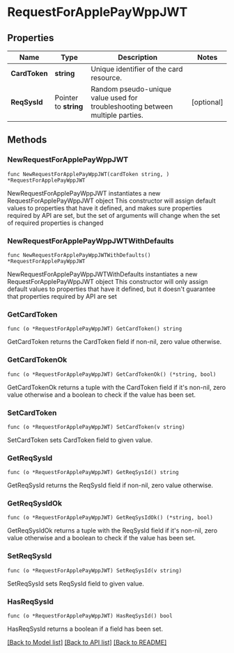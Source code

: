 # RequestForApplePayWppJWT

## Properties

Name | Type | Description | Notes
------------ | ------------- | ------------- | -------------
**CardToken** | **string** | Unique identifier of the card resource. | 
**ReqSysId** | Pointer to **string** | Random pseudo-unique value used for troubleshooting between multiple parties. | [optional] 

## Methods

### NewRequestForApplePayWppJWT

`func NewRequestForApplePayWppJWT(cardToken string, ) *RequestForApplePayWppJWT`

NewRequestForApplePayWppJWT instantiates a new RequestForApplePayWppJWT object
This constructor will assign default values to properties that have it defined,
and makes sure properties required by API are set, but the set of arguments
will change when the set of required properties is changed

### NewRequestForApplePayWppJWTWithDefaults

`func NewRequestForApplePayWppJWTWithDefaults() *RequestForApplePayWppJWT`

NewRequestForApplePayWppJWTWithDefaults instantiates a new RequestForApplePayWppJWT object
This constructor will only assign default values to properties that have it defined,
but it doesn't guarantee that properties required by API are set

### GetCardToken

`func (o *RequestForApplePayWppJWT) GetCardToken() string`

GetCardToken returns the CardToken field if non-nil, zero value otherwise.

### GetCardTokenOk

`func (o *RequestForApplePayWppJWT) GetCardTokenOk() (*string, bool)`

GetCardTokenOk returns a tuple with the CardToken field if it's non-nil, zero value otherwise
and a boolean to check if the value has been set.

### SetCardToken

`func (o *RequestForApplePayWppJWT) SetCardToken(v string)`

SetCardToken sets CardToken field to given value.


### GetReqSysId

`func (o *RequestForApplePayWppJWT) GetReqSysId() string`

GetReqSysId returns the ReqSysId field if non-nil, zero value otherwise.

### GetReqSysIdOk

`func (o *RequestForApplePayWppJWT) GetReqSysIdOk() (*string, bool)`

GetReqSysIdOk returns a tuple with the ReqSysId field if it's non-nil, zero value otherwise
and a boolean to check if the value has been set.

### SetReqSysId

`func (o *RequestForApplePayWppJWT) SetReqSysId(v string)`

SetReqSysId sets ReqSysId field to given value.

### HasReqSysId

`func (o *RequestForApplePayWppJWT) HasReqSysId() bool`

HasReqSysId returns a boolean if a field has been set.


[[Back to Model list]](../README.md#documentation-for-models) [[Back to API list]](../README.md#documentation-for-api-endpoints) [[Back to README]](../README.md)


